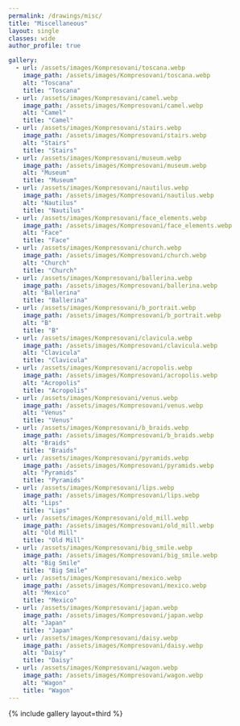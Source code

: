 ```yaml
---
permalink: /drawings/misc/
title: "Miscellaneous"
layout: single
classes: wide
author_profile: true

gallery:
  - url: /assets/images/Kompresovani/toscana.webp
    image_path: /assets/images/Kompresovani/toscana.webp
    alt: "Toscana"
    title: "Toscana"
  - url: /assets/images/Kompresovani/camel.webp
    image_path: /assets/images/Kompresovani/camel.webp
    alt: "Camel"
    title: "Camel"
  - url: /assets/images/Kompresovani/stairs.webp
    image_path: /assets/images/Kompresovani/stairs.webp
    alt: "Stairs"
    title: "Stairs"
  - url: /assets/images/Kompresovani/museum.webp
    image_path: /assets/images/Kompresovani/museum.webp
    alt: "Museum"
    title: "Museum"
  - url: /assets/images/Kompresovani/nautilus.webp
    image_path: /assets/images/Kompresovani/nautilus.webp
    alt: "Nautilus"
    title: "Nautilus"
  - url: /assets/images/Kompresovani/face_elements.webp
    image_path: /assets/images/Kompresovani/face_elements.webp
    alt: "Face"
    title: "Face"
  - url: /assets/images/Kompresovani/church.webp
    image_path: /assets/images/Kompresovani/church.webp
    alt: "Church"
    title: "Church"
  - url: /assets/images/Kompresovani/ballerina.webp
    image_path: /assets/images/Kompresovani/ballerina.webp
    alt: "Ballerina"
    title: "Ballerina"
  - url: /assets/images/Kompresovani/b_portrait.webp
    image_path: /assets/images/Kompresovani/b_portrait.webp
    alt: "B"
    title: "B"
  - url: /assets/images/Kompresovani/clavicula.webp
    image_path: /assets/images/Kompresovani/clavicula.webp
    alt: "Clavicula"
    title: "Clavicula"
  - url: /assets/images/Kompresovani/acropolis.webp
    image_path: /assets/images/Kompresovani/acropolis.webp
    alt: "Acropolis"
    title: "Acropolis"
  - url: /assets/images/Kompresovani/venus.webp
    image_path: /assets/images/Kompresovani/venus.webp
    alt: "Venus"
    title: "Venus"
  - url: /assets/images/Kompresovani/b_braids.webp
    image_path: /assets/images/Kompresovani/b_braids.webp
    alt: "Braids"
    title: "Braids"
  - url: /assets/images/Kompresovani/pyramids.webp
    image_path: /assets/images/Kompresovani/pyramids.webp
    alt: "Pyramids"
    title: "Pyramids"
  - url: /assets/images/Kompresovani/lips.webp
    image_path: /assets/images/Kompresovani/lips.webp
    alt: "Lips"
    title: "Lips"
  - url: /assets/images/Kompresovani/old_mill.webp
    image_path: /assets/images/Kompresovani/old_mill.webp
    alt: "Old Mill"
    title: "Old Mill"
  - url: /assets/images/Kompresovani/big_smile.webp
    image_path: /assets/images/Kompresovani/big_smile.webp
    alt: "Big Smile"
    title: "Big Smile"
  - url: /assets/images/Kompresovani/mexico.webp
    image_path: /assets/images/Kompresovani/mexico.webp
    alt: "Mexico"
    title: "Mexico"
  - url: /assets/images/Kompresovani/japan.webp
    image_path: /assets/images/Kompresovani/japan.webp
    alt: "Japan"
    title: "Japan"
  - url: /assets/images/Kompresovani/daisy.webp
    image_path: /assets/images/Kompresovani/daisy.webp
    alt: "Daisy"
    title: "Daisy"
  - url: /assets/images/Kompresovani/wagon.webp
    image_path: /assets/images/Kompresovani/wagon.webp
    alt: "Wagon"
    title: "Wagon"
---
```



{% include gallery layout=third %}


